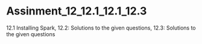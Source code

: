 # Assinment_12_12.1_12.1_12.3
12.1 Installing Spark, 12.2: Solutions to the given questions, 12.3: Solutions to the given questions
